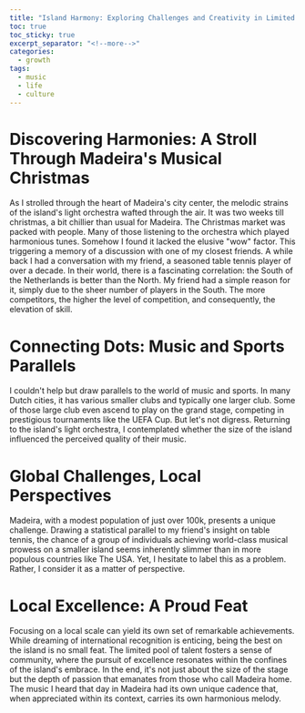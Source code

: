 ```yaml
---
title: "Island Harmony: Exploring Challenges and Creativity in Limited Competition"
toc: true
toc_sticky: true
excerpt_separator: "<!--more-->"
categories:
  - growth
tags:
  - music
  - life
  - culture
---
```

# Discovering Harmonies: A Stroll Through Madeira's Musical Christmas
As I strolled through the heart of Madeira's city center, the melodic strains of the island's light orchestra wafted through the air.
It was two weeks till christmas, a bit chillier than usual for Madeira.
The Christmas market was packed with people.
Many of those listening to the orchestra which played harmonious tunes.
Somehow I found it lacked the elusive "wow" factor.
This triggering a memory of a  discussion with one of my closest friends. 
A while back I had a conversation with my friend, a seasoned table tennis player of over a decade. 
In their world, there is a fascinating correlation: the South of the Netherlands is better than the North.
My friend had a simple reason for it, simply due to the sheer number of players in the South.
The more competitors, the higher the level of competition, and consequently, the elevation of skill.

# Connecting Dots: Music and Sports Parallels
I couldn't help but draw parallels to the world of music and sports. 
In many Dutch cities, it has various smaller clubs and typically one larger club. 
Some of those large club even ascend to play on the grand stage, competing in prestigious tournaments like the UEFA Cup.
But let's not digress.
Returning to the island's light orchestra, I contemplated whether the size of the island influenced the perceived quality of their music.

# Global Challenges, Local Perspectives
Madeira, with a modest population of just over 100k, presents a unique challenge. 
Drawing a statistical parallel to my friend's insight on table tennis, the chance of a group of individuals achieving world-class musical prowess on a smaller island seems inherently slimmer than in more populous countries like The USA. 
Yet, I hesitate to label this as a problem. 
Rather, I consider it as a matter of perspective.

# Local Excellence: A Proud Feat
Focusing on a local scale can yield its own set of remarkable achievements. 
While dreaming of international recognition is enticing, being the best on the island is no small feat. 
The limited pool of talent fosters a sense of community, where the pursuit of excellence resonates within the confines of the island's embrace. 
In the end, it's not just about the size of the stage but the depth of passion that emanates from those who call Madeira home. 
The music I heard that day in Madeira had its own unique cadence that, when appreciated within its context, carries its own harmonious melody.

